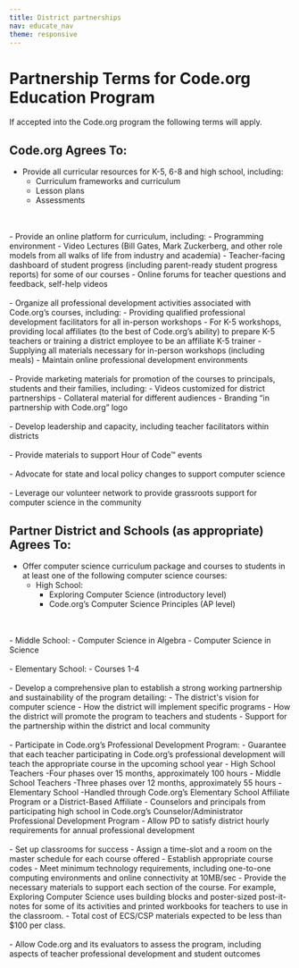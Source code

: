 ```yaml
---
title: District partnerships
nav: educate_nav
theme: responsive
---
```

# Partnership Terms for Code.org Education Program

If accepted into the Code.org program the following terms will apply.

## Code.org Agrees To:

- Provide all curricular resources for K-5, 6-8 and high school, including:
	- Curriculum frameworks and curriculum
	- Lesson plans
	- Assessments
<br/>
<br/>
- Provide an online platform for curriculum, including:
	- Programming environment
	- Video Lectures (Bill Gates, Mark Zuckerberg, and other role models from all walks of life from industry and academia)
	- Teacher-facing dashboard of student progress (including parent-ready student progress reports) for some of our courses
	- Online forums for teacher questions and feedback, self-help videos
<br/>
<br/>
- Organize all professional development activities associated with Code.org’s courses, including:
	- Providing qualified professional development facilitators for all in-person workshops
	- For K-5 workshops, providing local affiliates (to the best of Code.org’s ability) to prepare K-5 teachers or training a district employee to be an affiliate K-5 trainer
	- Supplying all materials necessary for in-person workshops (including meals)
	- Maintain online professional development environments
<br/>
<br/>
- Provide marketing materials for promotion of the courses to principals, students and their families, including:
	- Videos customized for district partnerships
	- Collateral material for different audiences
	- Branding “in partnership with Code.org” logo
<br/>
<br/>
- Develop leadership and capacity, including teacher facilitators within districts
<br/>
<br/>
- Provide materials to support Hour of Code™ events
<br/>
<br/>
- Advocate for state and local policy changes to support computer science
<br/>
<br/>
- Leverage our volunteer network to provide grassroots support for computer science in the community

## Partner District and Schools (as appropriate) Agrees To:

- Offer computer science curriculum package and courses to students in at least one of the following computer science courses:
	- High School:
		- Exploring Computer Science (introductory level)
		- Code.org’s Computer Science Principles (AP level)
<br/>
<br/>
	- Middle School:
		- Computer Science in Algebra 
		- Computer Science in Science
<br/>
<br/>
	- Elementary School:
		- Courses 1-4
<br/>
<br/>
- Develop a comprehensive plan to establish a strong working partnership and sustainability of the program detailing:
	- The district's vision for computer science
	- How the district will implement specific programs
	- How the district will promote the program to teachers and students
	- Support for the partnership within the district and local community
<br/>
<br/>
- Participate in Code.org’s Professional Development Program:
	- Guarantee that each teacher participating in Code.org’s professional development will teach the appropriate course in the upcoming school year
	- High School Teachers -Four phases over 15 months, approximately 100 hours
	- Middle School Teachers -Three phases over 12 months, approximately 55 hours
	- Elementary School -Handled through Code.org’s Elementary School Affiliate Program or a District-Based Affiliate
	- Counselors and principals from participating high school in Code.org’s Counselor/Administrator Professional Development Program
	- Allow PD to satisfy district hourly requirements for annual professional development
<br/>
<br/>
- Set up classrooms for success
	- Assign a time-slot and a room on the master schedule for each course offered
	- Establish appropriate course codes
	- Meet minimum technology requirements, including one-to-one computing environments and online connectivity at 10MB/sec
	- Provide the necessary materials to support each section of the course. For example, Exploring Computer Science uses building blocks and poster-sized post-it-notes for some of its activities and printed workbooks for teachers to use in the classroom.
	- Total cost of ECS/CSP materials expected to be less than $100 per class.
<br/>
<br/>
- Allow Code.org and its evaluators to assess the program, including aspects of teacher professional development and student outcomes
